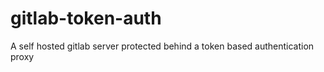 # gitlab-token-auth
A self hosted gitlab server protected behind a token based authentication proxy
